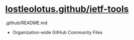 # [lostleolotus.github/ietf-tools](https://github.com/lostleolotus/.github/blob/README.md/ietf-tools/README.md)

.github/README.md
* Organization-wide GitHub Community Files
